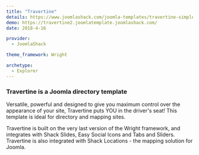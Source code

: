 ```yaml
---
title: "Travertine"
details: https://www.joomlashack.com/joomla-templates/travertine-simple
demo: https://travertine2.joomlatemplate.joomlashack.com/
date: 2018-4-16

provider:
  - JoomlaShack

theme_framework: Wright

archetype:
  - Explorer
---
```


### Travertine is a Joomla directory template

Versatile, powerful and designed to give you maximum control over the appearance of your site, Travertine puts YOU in the driver's seat! This template is ideal for directory and mapping sites.

Travertine is built on the very last version of the Wright framework, and integrates with Shack Slides, Easy Social Icons and Tabs and Sliders. Travertine is also integrated with Shack Locations - the mapping solution for Joomla.